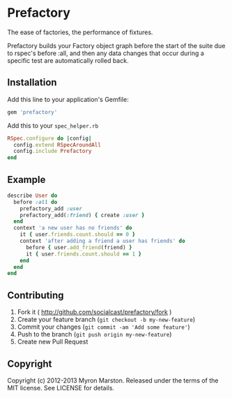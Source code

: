 # Prefactory

The ease of factories, the performance of fixtures.

Prefactory builds your Factory object graph before the start of
the suite due to rspec's before :all, and then any data changes that
occur during a specific test are automatically rolled back.

## Installation

Add this line to your application's Gemfile:

```  ruby
gem 'prefactory'
```

Add this to your `spec_helper.rb`

``` ruby
RSpec.configure do |config|
  config.extend RSpecAroundAll
  config.include Prefactory
end
```

## Example

``` ruby
describe User do
  before :all do
    prefactory_add :user
    prefactory_add(:friend) { create :user }
  end
  context 'a new user has no friends' do
    it { user.friends.count.should == 0 }
    context 'after adding a friend a user has friends' do
      before { user.add_friend(friend) }
      it { user.friends.count.should == 1 }
    end
  end
end
```

## Contributing

1. Fork it ( http://github.com/socialcast/prefactory/fork )
2. Create your feature branch (`git checkout -b my-new-feature`)
3. Commit your changes (`git commit -am 'Add some feature'`)
4. Push to the branch (`git push origin my-new-feature`)
5. Create new Pull Request

## Copyright

Copyright (c) 2012-2013 Myron Marston. Released under the terms of the
MIT license. See LICENSE for details.

